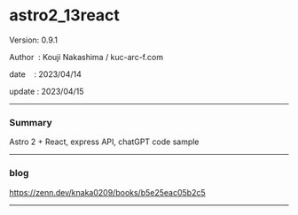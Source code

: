 ﻿# astro2_13react

 Version: 0.9.1

 Author  : Kouji Nakashima / kuc-arc-f.com

 date    : 2023/04/14  

 update  : 2023/04/15 

***
### Summary

Astro 2 + React, express API,  chatGPT code sample

***
### blog

https://zenn.dev/knaka0209/books/b5e25eac05b2c5

***

